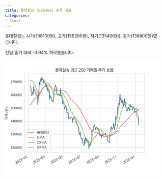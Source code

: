 ```yaml
---
title: 롯데칠성 (005300) 종목 정보
categories:
- Stock
---
```


롯데칠성는 시가(138100원), 고가(139200원), 저가(135400원), 종가(136800원)였습니다.

전일 종가 대비 -0.94% 하락했습니다.

<!-- more -->

![005300](/assets/stock_images/005300.png)
